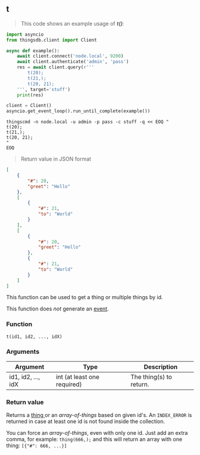 ## t
> This code shows an example usage of ***t()***:

```python
import asyncio
from thingsdb.client import Client

async def example():
    await client.connect('node.local', 9200)
    await client.authenticate('admin', 'pass')
    res = await client.query(r'''
        t(20);
        t(21,);
        t(20, 21);
    ''', target='stuff')
    print(res)

client = Client()
asyncio.get_event_loop().run_until_complete(example())
```

```shell
thingscmd -n node.local -u admin -p pass -c stuff -q << EOQ "
t(20);
t(21,);
t(20, 21);
"
EOQ
```

> Return value in JSON format

```json
[
    {
        "#": 20,
        "greet": "Hello"
    },
    [
        {
            "#": 21,
            "to": "World"
        }
    ],
    [
        {
            "#": 20,
            "greet": "Hello"
        },
        {
            "#": 21,
            "to": "World"
        }
    ]
]
```

This function can be used to get a thing or multiple things by id.

This function does *not* generate an [event](#events).

### Function
`t(id1, id2, ..., idX)`

### Arguments
Argument | Type | Description
-------- | ---- | -----------
id1, id2, ..., idX | int (at least one required) | The thing(s) to return.

### Return value
Returns a [thing ](#thing) or an *array-of-things* based on given id's.
An `INDEX_ERROR` is returned in case at least one id is not found inside the collection.

<aside class="notice">
You can force an <i>array-of-things</i>, even with only one id. Just add an extra comma,
for example: <code>thing(666,);</code> and this will return an array with one thing: <code>[{"#": 666, ...}]</code>
</aside>
